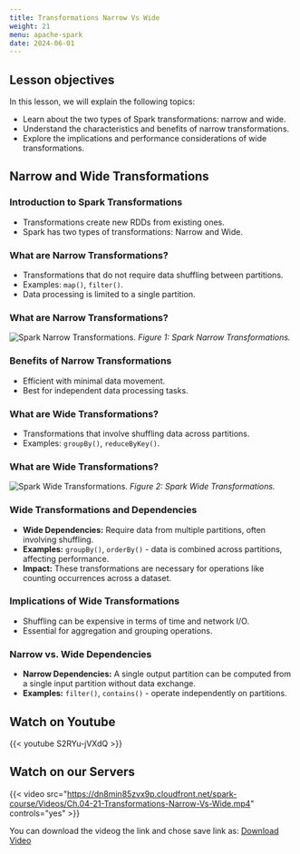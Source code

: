```yaml
---
title: Transformations Narrow Vs Wide
weight: 21
menu: apache-spark
date: 2024-06-01
---
```


## Lesson objectives

In this lesson, we will explain the following topics:
- Learn about the two types of Spark transformations: narrow and wide.
- Understand the characteristics and benefits of narrow transformations.
- Explore the implications and performance considerations of wide transformations.

## Narrow and Wide Transformations

### Introduction to Spark Transformations

- Transformations create new RDDs from existing ones.
- Spark has two types of transformations: Narrow and Wide.

### What are Narrow Transformations?

- Transformations that do not require data shuffling between partitions.
- Examples: `map()`, `filter()`.
- Data processing is limited to a single partition.

### What are Narrow Transformations?

![Spark Narrow Transformations.](../Figures/chapter-04/Narrow.png)
*Figure 1: Spark Narrow Transformations.*

### Benefits of Narrow Transformations

- Efficient with minimal data movement.
- Best for independent data processing tasks.

### What are Wide Transformations?

- Transformations that involve shuffling data across partitions.
- Examples: `groupBy()`, `reduceByKey()`.

### What are Wide Transformations?

![Spark Wide Transformations.](../Figures/chapter-04/Wide.png)
*Figure 2: Spark Wide Transformations.*

### Wide Transformations and Dependencies

- **Wide Dependencies:** Require data from multiple partitions, often involving shuffling.
- **Examples:** `groupBy()`, `orderBy()` - data is combined across partitions, affecting performance.
- **Impact:** These transformations are necessary for operations like counting occurrences across a dataset.

### Implications of Wide Transformations

- Shuffling can be expensive in terms of time and network I/O.
- Essential for aggregation and grouping operations.

### Narrow vs. Wide Dependencies

- **Narrow Dependencies:** A single output partition can be computed from a single input partition without data exchange.
- **Examples:** `filter()`, `contains()` - operate independently on partitions.

## Watch on Youtube

{{< youtube S2RYu-jVXdQ >}}

## Watch on our Servers

{{< video src="https://dn8min85zvx9p.cloudfront.net/spark-course/Videos/Ch.04-21-Transformations-Narrow-Vs-Wide.mp4" controls="yes" >}}

You can download the videog the link and chose save link as: [Download Video](https://dn8min85zvx9p.cloudfront.net/spark-course/Videos/Ch.04-21-Transformations-Narrow-Vs-Wide.mp4)
